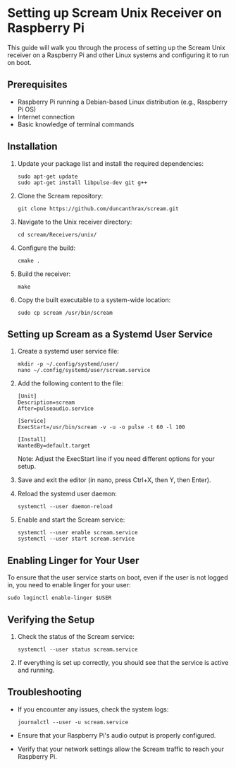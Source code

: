 # Setting up Scream Unix Receiver on Raspberry Pi

This guide will walk you through the process of setting up the Scream Unix receiver on a Raspberry Pi and other Linux systems and configuring it to run on boot.

## Prerequisites

- Raspberry Pi running a Debian-based Linux distribution (e.g., Raspberry Pi OS)
- Internet connection
- Basic knowledge of terminal commands

## Installation

1. Update your package list and install the required dependencies:

   ```
   sudo apt-get update
   sudo apt-get install libpulse-dev git g++
   ```

2. Clone the Scream repository:

   ```
   git clone https://github.com/duncanthrax/scream.git
   ```

3. Navigate to the Unix receiver directory:

   ```
   cd scream/Receivers/unix/
   ```

4. Configure the build:

   ```
   cmake .
   ```

5. Build the receiver:

   ```
   make
   ```

6. Copy the built executable to a system-wide location:

   ```
   sudo cp scream /usr/bin/scream
   ```

## Setting up Scream as a Systemd User Service

1. Create a systemd user service file:

   ```
   mkdir -p ~/.config/systemd/user/
   nano ~/.config/systemd/user/scream.service
   ```

2. Add the following content to the file:

   ```
   [Unit]
   Description=scream
   After=pulseaudio.service

   [Service]
   ExecStart=/usr/bin/scream -v -u -o pulse -t 60 -l 100

   [Install]
   WantedBy=default.target
   ```

   Note: Adjust the ExecStart line if you need different options for your setup.

3. Save and exit the editor (in nano, press Ctrl+X, then Y, then Enter).

4. Reload the systemd user daemon:

   ```
   systemctl --user daemon-reload
   ```

5. Enable and start the Scream service:

   ```
   systemctl --user enable scream.service
   systemctl --user start scream.service
   ```

## Enabling Linger for Your User

To ensure that the user service starts on boot, even if the user is not logged in, you need to enable linger for your user:

```
sudo loginctl enable-linger $USER
```

## Verifying the Setup

1. Check the status of the Scream service:

   ```
   systemctl --user status scream.service
   ```

2. If everything is set up correctly, you should see that the service is active and running.

## Troubleshooting

- If you encounter any issues, check the system logs:

  ```
  journalctl --user -u scream.service
  ```

- Ensure that your Raspberry Pi's audio output is properly configured.
- Verify that your network settings allow the Scream traffic to reach your Raspberry Pi.